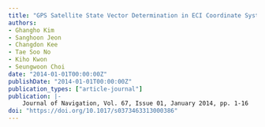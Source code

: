 ```yaml
---
title: "GPS Satellite State Vector Determination in ECI Coordinate System using the Civil Navigation Message"
authors:
- Ghangho Kim
- Sanghoon Jeon
- Changdon Kee
- Tae Soo No
- Kiho Kwon
- Seungwoon Choi
date: "2014-01-01T00:00:00Z"
publishDate: "2014-01-01T00:00:00Z"
publication_types: ["article-journal"]
publication: |-
    Journal of Navigation, Vol. 67, Issue 01, January 2014, pp. 1-16
doi: "https://doi.org/10.1017/s0373463313000386"
---
```

